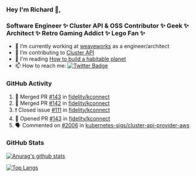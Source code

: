 ### Hey I'm Richard 👋, 

<h3 align="left">Software Engineer ✨ Cluster API & OSS Contributor ✨ Geek ✨ Architect ✨ Retro Gaming Addict ✨ Lego Fan ✨</h3>

- 🔭 I’m currently working at [weaveworks](https://github.com/weaveworks) as a engineer/architect
- 👯 I’m contributing to [Cluster API](https://github.com/kubernetes-sigs/cluster-api-provider-aws/pulls?q=is%3Aissue+is%3Apr+author%3Arichardcase+)
- 💬 I'm reading [How to build a habitable planet](https://www.amazon.co.uk/How-Build-Habitable-Planet-Humankind/dp/0691140065)
- 📫 How to reach me: [![Twitter Badge](https://img.shields.io/badge/-@fruit_case-00acee?style=flat&logo=Twitter&logoColor=white)](https://twitter.com/intent/follow?screen_name=fruit_case "Follow on Twitter")

### GitHub Activity 

<!--START_SECTION:activity-->
1. 🎉 Merged PR [#143](https://github.com/fidelity/kconnect/pull/143) in [fidelity/kconnect](https://github.com/fidelity/kconnect)
2. 🎉 Merged PR [#142](https://github.com/fidelity/kconnect/pull/142) in [fidelity/kconnect](https://github.com/fidelity/kconnect)
3. ❗️ Closed issue [#111](https://github.com/fidelity/kconnect/issues/111) in [fidelity/kconnect](https://github.com/fidelity/kconnect)
4. 💪 Opened PR [#143](https://github.com/fidelity/kconnect/pull/143) in [fidelity/kconnect](https://github.com/fidelity/kconnect)
5. 🗣 Commented on [#2006](https://github.com/kubernetes-sigs/cluster-api-provider-aws/issues/2006) in [kubernetes-sigs/cluster-api-provider-aws](https://github.com/kubernetes-sigs/cluster-api-provider-aws)
<!--END_SECTION:activity-->

### GitHub Stats

[![Anurag's github stats](https://github-readme-stats.vercel.app/api?username=richardcase&count_private=true&show_icons=true)](https://github.com/anuraghazra/github-readme-stats)

[![Top Langs](https://github-readme-stats.vercel.app/api/top-langs/?username=richardcase&hide=html&layout=compact)](https://github.com/anuraghazra/github-readme-stats)
